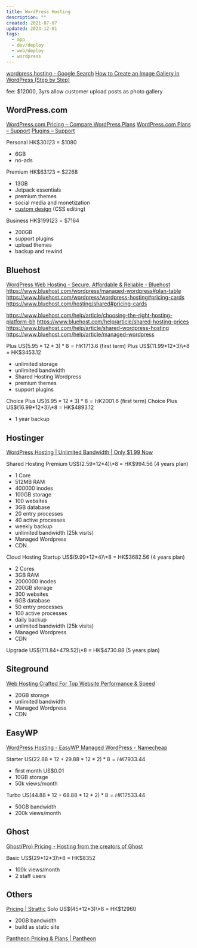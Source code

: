 ```yaml
---
title: WordPress Hosting
description: ""
created: 2021-07-07
updated: 2023-12-01
tags:
  - app
  - dev/deploy
  - web/deploy
  - wordpress
---
```


[wordpress hosting - Google Search](https://www.google.com/search?q=+wordpress+hosting&ei=WLRhYOb0Bo_v-QbM8oLYCQ)
[How to Create an Image Gallery in WordPress (Step by Step)](https://www.wpbeginner.com/beginners-guide/how-to-create-an-image-gallery-in-wordpress/)

fee: \$12000, 3yrs
allow customer upload posts as photo gallery

## WordPress.com

[WordPress.com Pricing – Compare WordPress Plans](https://wordpress.com/pricing/)
[WordPress.com Plans – Support](https://wordpress.com/support/plan-features/)
[Plugins – Support](https://wordpress.com/support/plugins/)

Personal HK$30*12*3 = $1080

- 6GB
- no-ads

Premium HK$63*12*3 = $2268

- 13GB
- Jetpack essentials
- premium themes
- social media and monetization
- [custom design](https://wordpress.com/support/customizer/) (CSS editing)

Business HK$199*12*3 = $7164

- 200GB
- support plugins
- upload themes
- backup and rewind

## Bluehost

[WordPress Web Hosting - Secure, Affordable & Reliable - Bluehost](https://www.bluehost.com/wordpress/wordpress-hosting#pricing-cards)
https://www.bluehost.com/wordpress/managed-wordpress#plan-table
https://www.bluehost.com/wordpress/wordpress-hosting#pricing-cards
https://www.bluehost.com/hosting/shared#pricing-cards

https://www.bluehost.com/help/article/choosing-the-right-hosting-platform-bh
https://www.bluehost.com/help/article/shared-hosting-prices
https://www.bluehost.com/help/article/shared-wordpress-hosting
https://www.bluehost.com/help/article/managed-wordpress

Plus US$(5.95*12*3)*8 = HK$1713.6 (first term)
Plus US$(11.99*12*3)\*8 = HK$3453.12

- unlimited storage
- unlimited bandwidth
- Shared Hosting Wordpress
- premium themes
- support plugins

Choice Plus US$(6.95*12*3)*8 = HK$2001.6 (first term)
Choice Plus US$(16.99*12*3)\*8 = HK$4893.12

- 1 year backup

## Hostinger

[WordPress Hosting | Unlimited Bandwidth | Only $1.99 Now](https://www.hostinger.com/wordpress-hosting)

Shared Hosting Premium US$(2.59*12*4)\*8 = HK$994.56 (4 years plan)

- 1 Core
- 512MB RAM
- 400000 inodes
- 100GB storage
- 100 websites
- 3GB database
- 20 entry processes
- 40 active processes
- weekly backup
- unlimited bandwidth (25k visits)
- Managed Wordpress
- CDN

Cloud Hosting Startup US$(9.99*12*4)\*8 = HK$3682.56 (4 years plan)

- 2 Cores
- 3GB RAM
- 2000000 inodes
- 200GB storage
- 300 websites
- 6GB database
- 50 entry processes
- 100 active processes
- daily backup
- unlimited bandwidth (25k visits)
- Managed Wordpress
- CDN

Upgrade US$(111.84+479.52)\*8 = HK$4730.88 (5 years plan)

## Siteground

[Web Hosting Crafted For Top Website Performance & Speed](https://www.siteground.com/web-hosting.htm?afcode=ec1e10b20e9678c6432ac0a613e8e5a5&campaign=youtube)

- 20GB storage
- unlimited bandwidth
- Managed Wordpress
- CDN

## EasyWP

[WordPress Hosting - EasyWP Managed WordPress - Namecheap](https://www.namecheap.com/wordpress/)

Starter US$(22.88*12+29.88*12*2)*8 = HK$7933.44

- first month US\$0.01
- 10GB storage
- 50k views/month

Turbo US$(44.88*12+68.88*12*2)*8 = HK$17533.44

- 50GB bandwidth
- 200k views/month

## Ghost

[Ghost(Pro) Pricing - Hosting from the creators of Ghost](https://ghost.org/pricing/)

Basic US$(29*12*3)\*8 = HK$8352

- 100k views/month
- 2 staff users

## Others

[Pricing | Strattic](https://www.strattic.com/pricing/)
Solo US$(45*12*3)\*8 = HK$12960

- 20GB bandwidth
- build as static site

[Pantheon Pricing & Plans | Pantheon](https://pantheon.io/plans/pricing)

